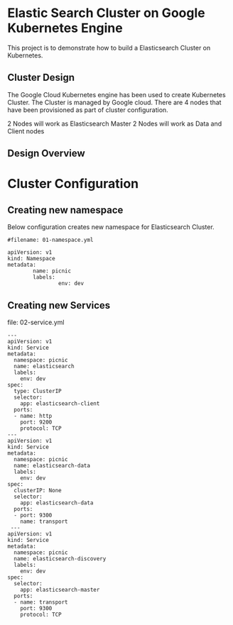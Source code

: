 # Elastic Search Cluster on Google Kubernetes Engine

This project is to demonstrate how to build a Elasticsearch Cluster on Kubernetes.

## Cluster Design
The Google Cloud Kubernetes engine has been used to create Kubernetes Cluster. The Cluster is managed by Google cloud. There are 4 nodes that have been provisioned as part of cluster configuration.

2 Nodes will work as Elasticsearch Master
2 Nodes will work as Data and Client nodes

## Design Overview


# Cluster Configuration
## Creating new namespace

Below configuration creates new namespace for Elasticsearch Cluster.

```shell
#filename: 01-namespace.yml

apiVersion: v1
kind: Namespace
metadata:
        name: picnic
        labels:
                env: dev
```

##  Creating new Services

file: 02-service.yml

```shell
---
apiVersion: v1
kind: Service
metadata:
  namespace: picnic
  name: elasticsearch
  labels:
    env: dev
spec:
  type: ClusterIP
  selector:
    app: elasticsearch-client
  ports:
  - name: http
    port: 9200
    protocol: TCP
---
apiVersion: v1
kind: Service
metadata:
  namespace: picnic
  name: elasticsearch-data
  labels:
    env: dev
spec:
  clusterIP: None
  selector:
    app: elasticsearch-data
  ports:
  - port: 9300
    name: transport
 ---
apiVersion: v1
kind: Service
metadata:
  namespace: picnic
  name: elasticsearch-discovery
  labels:
    env: dev
spec:
  selector:
    app: elasticsearch-master
  ports:
  - name: transport
    port: 9300
    protocol: TCP

```
